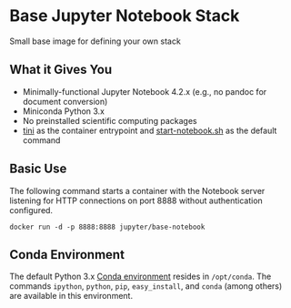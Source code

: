 # Base Jupyter Notebook Stack

Small base image for defining your own stack

## What it Gives You

* Minimally-functional Jupyter Notebook 4.2.x (e.g., no pandoc for document conversion)
* Miniconda Python 3.x
* No preinstalled scientific computing packages
* [tini](https://github.com/krallin/tini) as the container entrypoint and [start-notebook.sh](./start-notebook.sh) as the default command

## Basic Use

The following command starts a container with the Notebook server listening for HTTP connections on port 8888 without authentication configured.

```
docker run -d -p 8888:8888 jupyter/base-notebook
```

## Conda Environment

The default Python 3.x [Conda environment](http://conda.pydata.org/docs/using/envs.html) resides in `/opt/conda`. The commands `ipython`, `python`, `pip`, `easy_install`, and `conda` (among others) are available in this environment.